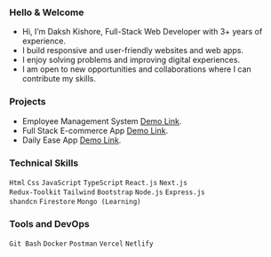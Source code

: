 ### Hello & Welcome
- Hi, I’m Daksh Kishore, Full-Stack Web Developer with 3+ years of experience.
- I build responsive and user-friendly websites and web apps.
- I enjoy solving problems and improving digital experiences.
- I am open to new opportunities and collaborations where I can contribute my skills.

### Projects
- Employee Management System [Demo Link](https://github.com).
- Full Stack E-commerce App [Demo Link](https://github.com).
- Daily Ease App [Demo Link](https://github.com).

### Technical Skills
`Html` `Css` `JavaScript` `TypeScript` `React.js` `Next.js`<br/>
`Redux-Toolkit` `Tailwind` `Bootstrap` `Node.js` `Express.js`<br />
`shandcn` `Firestore` `Mongo (Learning)`

### Tools and DevOps
`Git Bash` `Docker` `Postman` `Vercel` `Netlify`
